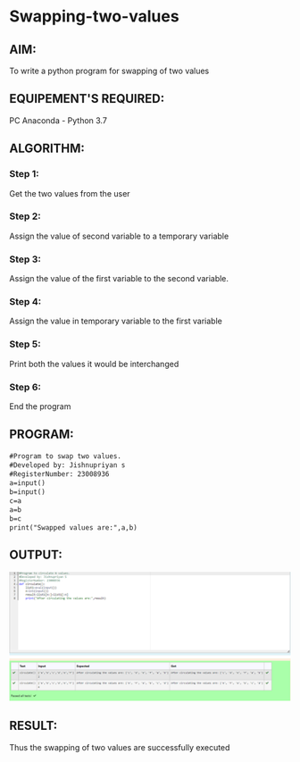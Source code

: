 # Swapping-two-values
## AIM:
To write a python program for swapping of two values
## EQUIPEMENT'S REQUIRED: 
PC
Anaconda - Python 3.7
## ALGORITHM: 
### Step 1:
Get the two values from the user
### Step 2: 
Assign the value of second variable to a temporary variable 
### Step 3: 
Assign the value of the first variable to the second variable.
### Step 4:  
Assign the value in temporary variable to the first variable
### Step 5: 
Print both the values it would be interchanged
### Step 6: 
End the program
## PROGRAM:
```
#Program to swap two values.
#Developed by: Jishnupriyan s
#RegisterNumber: 23008936
a=input()
b=input()
c=a
a=b
b=c
print("Swapped values are:",a,b)
```
## OUTPUT:
![output](/swapping.png)

## RESULT:
Thus the swapping of two values are successfully executed



